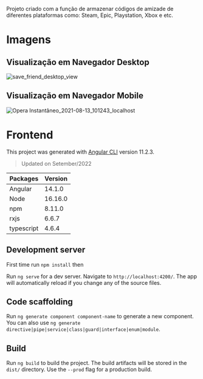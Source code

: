 Projeto criado com a função de armazenar códigos de amizade de diferentes plataformas como: Steam, Epic, Playstation, Xbox e etc.

# Imagens
## Visualização em Navegador Desktop
![save_friend_desktop_view](https://user-images.githubusercontent.com/15617091/129361310-055d214d-4d00-4f01-91ee-ffc956c85564.jpg)

## Visualização em Navegador Mobile
![Opera Instantâneo_2021-08-13_101243_localhost](https://user-images.githubusercontent.com/15617091/129362425-b6b8d743-8052-4705-8feb-8dd576f9d1f9.png)


# Frontend

This project was generated with [Angular CLI](https://github.com/angular/angular-cli) version 11.2.3.

>Updated on Setember/2022 

| Packages | Version |
|---------|---------|
| Angular  | 14.1.0 |
| Node | 16.16.0 |
| npm    | 8.11.0 |
| rxjs    | 6.6.7 |
| typescript | 4.6.4 |


## Development server

First time run `npm install` then

Run `ng serve` for a dev server. Navigate to `http://localhost:4200/`. The app will automatically reload if you change any of the source files.

## Code scaffolding

Run `ng generate component component-name` to generate a new component. You can also use `ng generate directive|pipe|service|class|guard|interface|enum|module`.

## Build

Run `ng build` to build the project. The build artifacts will be stored in the `dist/` directory. Use the `--prod` flag for a production build.

